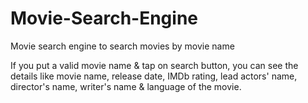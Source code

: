 # Movie-Search-Engine
Movie search engine to search movies by movie name

If you put a valid movie name & tap on search button, you can see the details like movie name, release date, IMDb rating, lead actors' name, director's name, writer's name & language of the movie.
